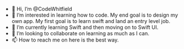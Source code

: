 - 👋 Hi, I’m @CodeWhitfield
- 👀 I’m interested in learning how to code. My end goal is to design my own app. My first goal is to learn swift and land an entry level job. 
- 🌱 I’m currently learning Swift and then moving on to Swift UI.
- 💞️ I’m looking to collaborate on learning as much as I can. 
- 📫 How to reach me on here is the best way.

<!---
CodeWhitfield/CodeWhitfield is a ✨ special ✨ repository because its `README.md` (this file) appears on your GitHub profile.
You can click the Preview link to take a look at your changes
--->
